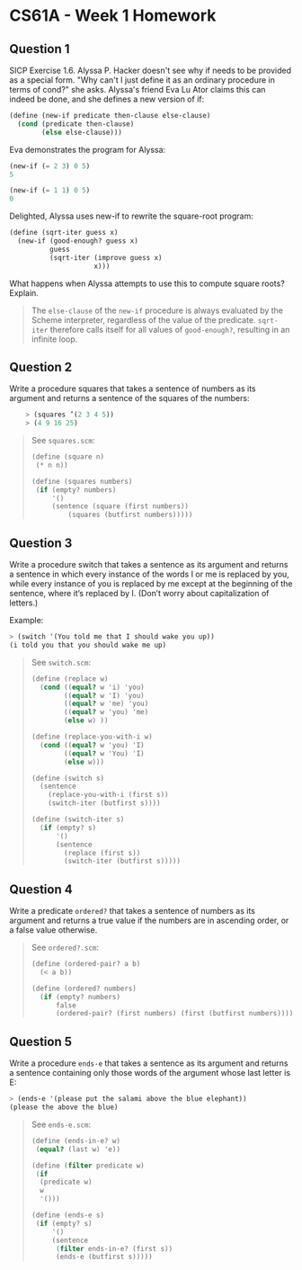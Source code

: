# CS61A - Week 1 Homework

## Question 1

SICP Exercise 1.6. Alyssa P. Hacker doesn't see why if needs to be provided as a special form. "Why can't I just define it as an ordinary procedure in terms of cond?" she asks. Alyssa's friend Eva Lu Ator claims this can indeed be done, and she defines a new version of if:

```scheme
(define (new-if predicate then-clause else-clause)
  (cond (predicate then-clause)
        (else else-clause)))
```

Eva demonstrates the program for Alyssa:

```scheme
(new-if (= 2 3) 0 5)
5

(new-if (= 1 1) 0 5)
0
```

Delighted, Alyssa uses new-if to rewrite the square-root program:

```scheme
(define (sqrt-iter guess x)
  (new-if (good-enough? guess x)
          guess
          (sqrt-iter (improve guess x)
                     x)))
```

What happens when Alyssa attempts to use this to compute square roots? Explain.

> The `else-clause` of the `new-if` procedure is always evaluated by the Scheme interpreter, regardless of the value of the predicate. `sqrt-iter` therefore calls itself for all values of `good-enough?`, resulting in an infinite loop.

## Question 2

Write a procedure squares that takes a sentence of numbers as its argument and returns a sentence of the squares of the numbers:

```scheme
    > (squares ’(2 3 4 5))
    > (4 9 16 25)
```

> See `squares.scm`:
>
> ```scheme
> (define (square n)
>  (* n n))
>
> (define (squares numbers)
>  (if (empty? numbers)
>      '()
>      (sentence (square (first numbers))
>          (squares (butfirst numbers)))))
> ```

## Question 3

Write a procedure switch that takes a sentence as its argument and returns a sentence in which every instance of the words I or me is replaced by you, while every instance of you is replaced by me except at the beginning of the sentence, where it’s replaced by I. (Don’t worry about capitalization of letters.)

Example:

```scheme
> (switch '(You told me that I should wake you up))
(i told you that you should wake me up)
```

> See `switch.scm`:
>
> ```scheme
> (define (replace w)
>   (cond ((equal? w 'i) 'you)
>         ((equal? w 'I) 'you)
>         ((equal? w 'me) 'you)
>         ((equal? w 'you) 'me)
>         (else w) ))
>
> (define (replace-you-with-i w)
>   (cond ((equal? w 'you) 'I)
>         ((equal? w 'You) 'I)
>         (else w)))
>
> (define (switch s)
>   (sentence
>     (replace-you-with-i (first s))
>     (switch-iter (butfirst s))))
>
> (define (switch-iter s)
>   (if (empty? s)
>       '()
>       (sentence
>         (replace (first s))
>         (switch-iter (butfirst s)))))
> ```

## Question 4

Write a predicate `ordered?` that takes a sentence of numbers as its argument and returns a true value if the numbers are in ascending order, or a false value otherwise.

> See `ordered?.scm`:
>
> ```scheme
> (define (ordered-pair? a b)
>   (< a b))
>
> (define (ordered? numbers)
>   (if (empty? numbers)
>       false
>       (ordered-pair? (first numbers) (first (butfirst numbers)))))
> ```

## Question 5

Write a procedure `ends-e` that takes a sentence as its argument and returns a sentence containing only those words of the argument whose last letter is E:

```scheme
> (ends-e '(please put the salami above the blue elephant))
(please the above the blue)
```

> See `ends-e.scm`:
>
> ```scheme
> (define (ends-in-e? w)
>  (equal? (last w) 'e))
>
> (define (filter predicate w)
>  (if
>   (predicate w)
>   w
>   '()))
>
> (define (ends-e s)
>  (if (empty? s)
>      '()
>      (sentence
>       (filter ends-in-e? (first s))
>       (ends-e (butfirst s)))))
> ```
